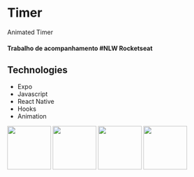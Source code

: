 # Timer
Animated Timer
<html>
  <div>
    <h4>Trabalho de acompanhamento #NLW Rocketseat</h4>
    <div>
      <h2>Technologies</h2>
      <ul>
        <li>Expo</li>
        <li>Javascript</li>
        <li>React Native</li>
        <li>Hooks</li>
        <li>Animation</li>
      </ul>
    </div>
  </div>
<div class="row">
  <div class="column">
    <img src="https://user-images.githubusercontent.com/5294488/133659116-934653bb-60e7-483b-9071-75d92087789b.PNG" width="100">
    <img src="https://user-images.githubusercontent.com/5294488/133659302-1218a945-b39a-4615-a3e2-0f715db4458b.PNG" width="100">
    <img src="https://user-images.githubusercontent.com/5294488/133659389-9950e446-9925-4d1f-b3cf-4fddfd0399af.PNG" width="100">
    <img src="https://user-images.githubusercontent.com/5294488/133661497-278eb816-f99e-44ee-b1df-0bbd135c335f.gif" width="100">
  </div>
    
  </div>
  <div class="column">
    
  </div>
  <div class="column">
    
</div>  
</html>

